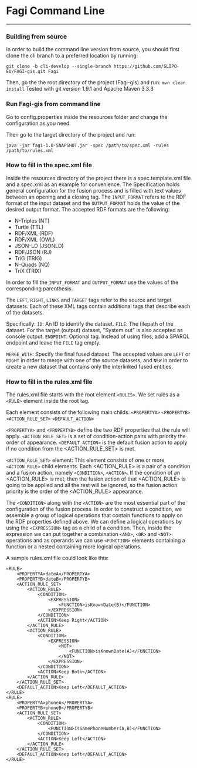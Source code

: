 # Fagi Command Line 
___
### Building from source
In order to build the command line version from source, you should first clone the cli branch to a preferred location by running:

`git clone -b cli-develop --single-branch https://github.com/SLIPO-EU/FAGI-gis.git Fagi`

Then, go the the root directory of the project (Fagi-gis) and run:
`mvn clean install`
Tested with git version 1.9.1 and Apache Maven 3.3.3

### Run Fagi-gis from command line
Go to config.properties inside the resources folder and change the configuration as you need.

Then go to the target directory of the project and run:

`java -jar fagi-1.0-SNAPSHOT.jar -spec /path/to/spec.xml -rules /path/to/rules.xml`

### How to fill in the spec.xml file
Inside the resources directory of the project there is a spec.template.xml file and a spec.xml as an example for convenience. The Specification holds general configuration for the fusion process and is filled with text values between an opening and a closing tag. 
The `INPUT_FORMAT` refers to the RDF format of the input dataset and the `OUTPUT_FORMAT` holds the value of the desired output format. The accepted RDF formats are the following:

* N-Triples (NT)
* Turtle (TTL)
* RDF/XML (RDF)
* RDF/XML (OWL)
* JSON-LD (JSONLD)
* RDF/JSON (RJ)
* TriG (TRIG)
* N-Quads (NQ)
* TriX (TRIX)

In order to fill the `INPUT_FORMAT` and `OUTPUT_FORMAT` use the values of the corresponding parenthesis.

The `LEFT`, `RIGHT`, `LINKS` and `TARGET` tags refer to the source and target datasets. Each of these XML tags contain additional tags that describe each of the datasets.

Specifically:
`ID`: An ID to identify the dataset.
`FILE`: The filepath of the dataset. For the target (output) dataset, "System.out" is also accepted as console output.
`ENDPOINT`: Optional tag. Instead of using files, add a SPARQL endpoint and leave the `FILE` tag empty.

`MERGE_WITH`: Specify the final fused dataset. The accepted values are `LEFT` or `RIGHT` in order to merge with one of the source datasets, and `NEW` in order to create a new dataset that contains only the interlinked fused entities. 

### How to fill in the rules.xml file

The rules.xml file starts with the root element `<RULES>`.
We set rules as a `<RULE>` element inside the root tag. 

Each <RULE> element consists of the following main childs:
`<PROPERTYA>`
`<PROPERTYB>`
`<ACTION_RULE_SET>`
`<DEFAULT_ACTION>`

`<PROPERTYA>` and `<PROPERTYB>` define the two RDF properties that the rule will apply.
`<ACTION_RULE_SET>` is a set of condition-action pairs with priority the order of appearance.
`<DEFAULT_ACTION>` is the default fusion action to apply if no condition from the <ACTION_RULE_SET> is met.

`<ACTION_RULE_SET>` element:
This element consists of one or more `<ACTION_RULE>` child elements. 
Each <ACTION_RULE> is a pair of a condition and a fusion action, namely `<CONDITION>`, `<ACTION>`.
If the condition of an <ACTION_RULE> is met, then the fusion action of that <ACTION_RULE> is going to be applied and all the rest will be ignored, so the fusion action priority is the order of the <ACTION_RULE> appearance. 

The `<CONDITION>` along with the `<ACTION>` are the most essential part of the configuration of the fusion process. 
In order to construct a condition, we assemble a group of logical operations that contain functions to apply on the RDF properties defined above.
We can define a logical operations by using the `<EXPRESSION>` tag as a child of a condition. 
Then, inside the expression we can put together a combination `<AND>`, `<OR>` and `<NOT>` operations and as operands we can use `<FUNCTION>` elements containing a function or a nested <EXPRESSION> containing more logical operations.

A sample rules.xml file could look like this: 

<RULES>

	<RULE>
		<PROPERTYA>dateA</PROPERTYA>
		<PROPERTYB>dateB</PROPERTYB>
		<ACTION_RULE_SET>
			<ACTION_RULE>
				<CONDITION>
					<EXPRESSION>
						<FUNCTION>isKnownDate(B)</FUNCTION>
					</EXPRESSION>
				</CONDITION>
				<ACTION>Keep Right</ACTION>
			</ACTION_RULE>			
			<ACTION_RULE>
				<CONDITION>
					<EXPRESSION>
						<NOT>
							<FUNCTION>isKnownDate(A)</FUNCTION>
						</NOT>
					</EXPRESSION>
				</CONDITION>
				<ACTION>Keep Both</ACTION>
			</ACTION_RULE>		
		</ACTION_RULE_SET>
		<DEFAULT_ACTION>Keep Left</DEFAULT_ACTION>
	</RULE>
	<RULE>
		<PROPERTYA>phoneA</PROPERTYA>
		<PROPERTYB>phoneB</PROPERTYB>
		<ACTION_RULE_SET>
			<ACTION_RULE>
				<CONDITION>
					<FUNCTION>isSamePhoneNumber(A,B)</FUNCTION>
				</CONDITION>
				<ACTION>Keep Left</ACTION>
			</ACTION_RULE>		
		</ACTION_RULE_SET>
		<DEFAULT_ACTION>Keep Left</DEFAULT_ACTION>
	</RULE>	
	
</RULES>
